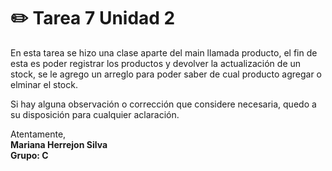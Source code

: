 # ✏️ Tarea 7 Unidad 2


En esta tarea se hizo una clase aparte del main llamada producto, el fin de esta es poder registrar los productos y devolver la actualización de un stock, se le agrego un arreglo para poder saber de cual producto agregar o elminar el stock.

Si hay alguna observación o corrección que considere necesaria, quedo a su disposición para cualquier aclaración.


Atentamente,  
**Mariana Herrejon Silva**       
                **Grupo: C**

